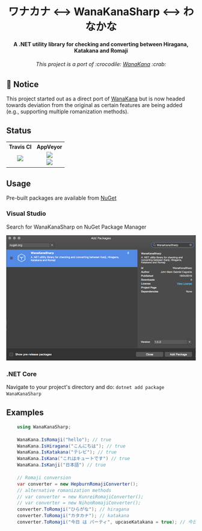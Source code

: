 <div align="center">
    <h1>ワナカナ &lt;--&gt; WanaKanaSharp &lt;--&gt; わなかな</h1>
    <h4>A .NET utility library for checking and converting between Hiragana, Katakana and Romaji</h4>
    <h6>This project is a port of :crocodile: <a href="https://github.com/WaniKani/WanaKana">WanaKana</a> :crab:</h6>
</div>

## 🚧 Notice

This project started out as a direct port of [WanaKana](https://wanakana.com/) but is now headed towards deviation from the original as certain features are being added (e.g., supporting multiple romanization methods).

## Status

<div align="center">
    <table>
        <tbody align="center">
            <tr>
                <th>
                    <strong width="1000px">Travis CI</strong>
                </th>
                <th>
                    <strong width="1000px">AppVeyor</strong>
                </th>
            </tr>
            <tr>
                <td>
                    <a href="https://travis-ci.org/caguiclajmg/WanaKanaSharp" width="50%">
                        <img src="https://img.shields.io/travis/caguiclajmg/WanaKanaSharp.svg" />
                    </a>
                </td>
                <td>
                    <a href="https://ci.appveyor.com/project/caguiclajmg/wanakanasharp" width="50%">
                        <div>
                            <img src="https://img.shields.io/appveyor/ci/caguiclajmg/WanaKanaSharp.svg" />
                        </div>
                        <div>
                            <img src="https://img.shields.io/appveyor/tests/caguiclajmg/WanaKanaSharp.svg" />
                        </div>
                    </a>
                </td>
            </tr>
        </tbody>
    </table>
</div>

## Usage

Pre-built packages are available from [NuGet](https://www.nuget.org/packages/WanaKanaSharp/)

### Visual Studio

Search for WanaKanaSharp on NuGet Package Manager

![NuGet Package Manager](docs/visualstudio-package.png)

### .NET Core

Navigate to your project's directory and do: `dotnet add package WanaKanaSharp`

## Examples

```cs
    using WanaKanaSharp;

    WanaKana.IsRomaji("hello"); // true
    WanaKana.IsHiragana("こんにちは"); // true
    WanaKana.IsKatakana("テレビ"); // true
    WanaKana.IsKana("これはキュートです") // true
    WanaKana.IsKanji("日本語") // true

    // Romaji conversion
    var converter = new HepburnRomajiConverter();
    // alternative romanization methods
    // var converter = new KunreiRomajiConverter();
    // var converter = new NihonRomajiConverter();
    converter.ToRomaji("ひらがな"); // hiragana
    converter.ToRomaji("カタカナ"); // katakana
    converter.ToRomaji("今日 は パーティ", upcaseKatakana = true); // 今日 ha PAATEI
```
